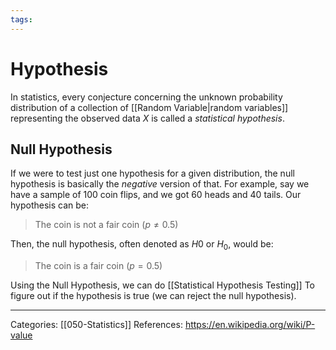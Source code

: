 ```yaml
---
tags:
---
```

# Hypothesis
In statistics, every conjecture concerning the unknown probability distribution of a collection of [[Random Variable|random variables]] representing the observed data $X$ is called a _statistical hypothesis_. 

## Null Hypothesis
If we were to test just one hypothesis for a given distribution, the null hypothesis is basically the _negative_ version of that. For example, say we have a sample of 100 coin flips, and we got 60 heads and 40 tails. Our hypothesis can be:

> The coin is not a fair coin ($p\neq 0.5$)

Then, the null hypothesis, often denoted as $H0$ or $H_0$, would be:
> The coin is a fair coin ($p=0.5$)

Using the Null Hypothesis, we can do [[Statistical Hypothesis Testing]] To figure out if the hypothesis is true (we can reject the null hypothesis).

---
Categories: [[050-Statistics]]
References:
https://en.wikipedia.org/wiki/P-value
